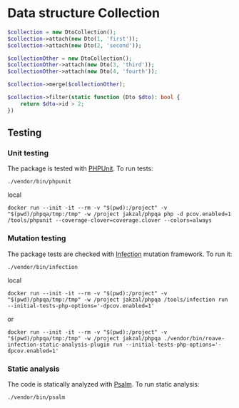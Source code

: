 # Data structure Collection

```php
$collection = new DtoCollection();
$collection->attach(new Dto(1, 'first'));
$collection->attach(new Dto(2, 'second'));

$collectionOther = new DtoCollection();
$collectionOther->attach(new Dto(3, 'third'));
$collectionOther->attach(new Dto(4, 'fourth'));

$collection->merge($collectionOther);

$collection->filter(static function (Dto $dto): bool {
    return $dto->id > 2; 
})

```

## Testing

### Unit testing

The package is tested with [PHPUnit](https://phpunit.de/). To run tests:

```shell
./vendor/bin/phpunit
```

local
```shell
docker run --init -it --rm -v "$(pwd):/project" -v "$(pwd)/phpqa/tmp:/tmp" -w /project jakzal/phpqa php -d pcov.enabled=1 /tools/phpunit --coverage-clover=coverage.clover --colors=always
```

### Mutation testing

The package tests are checked with [Infection](https://infection.github.io/) mutation framework. To run it:

```shell
./vendor/bin/infection
```

local
```shell
docker run --init -it --rm -v "$(pwd):/project" -v "$(pwd)/phpqa/tmp:/tmp" -w /project jakzal/phpqa /tools/infection run --initial-tests-php-options='-dpcov.enabled=1'
```

or
```shell
docker run --init -it --rm -v "$(pwd):/project" -v "$(pwd)/phpqa/tmp:/tmp" -w /project jakzal/phpqa ./vendor/bin/roave-infection-static-analysis-plugin run --initial-tests-php-options='-dpcov.enabled=1'
```

### Static analysis

The code is statically analyzed with [Psalm](https://psalm.dev/). To run static analysis:

```shell
./vendor/bin/psalm
```
